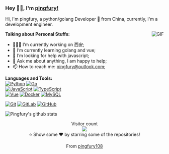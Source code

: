 ### Hey 👋🏽, I'm [pingfury!](https://github.com/pingfury108) 

Hi, I'm pingfury, a python/golang Developer 🚀 from China, currently, I'm a development engineer.

<img align="right" alt="GIF" src="https://media.giphy.com/media/iIqmM5tTjmpOB9mpbn/giphy.gif" />
  
**Talking about Personal Stuffs:**

- 👨🏽‍💻 I’m currently working on 西安;
- 🌱 I’m currently learning golang and vue; 
- 🤔 I’m looking for help with javascript;
- 💬 Ask me about anything, I am happy to help;
- 📫 How to reach me: pingfury@outlook.com;

**Languages and Tools:**  
[![Python](https://img.shields.io/badge/-Python-black?style=flat&logo=python&link=https://github.com/pingfury108)](https://github.com/pingfury108) 
[![Go](https://img.shields.io/badge/Go-blue?style=flat&logo=go&logoColor=white&link=https://github.com/pingfury108)](https://github.com/pingfury108)  
[![JavaScript](https://img.shields.io/badge/-JavaScript-black?style=flat&logo=javascript&link=https://github.com/pingfury108)](https://github.com/pingfury108) 
[![TypeScript](https://img.shields.io/badge/-TypeScript-007ACC?style=flat&logo=typescript&link=https://github.com/pingfury108)](https://github.com/pingfury108)  
[![Vue](https://img.shields.io/badge/-Vue-black?style=flat&logo=vue.js&link=https://github.com/pingfury108)](https://github.com/pingfury108) 
[![Docker](https://img.shields.io/badge/-Docker-black?style=flat&logo=docker&link=https://github.com/pingfury108)](https://github.com/pingfury108) 
[![MySQL](https://img.shields.io/badge/-MySQL-black?style=flat&logo=mysql&link=https://github.com/pingfury108)](https://github.com/pingfury108)

[![Git](https://img.shields.io/badge/-Git-black?style=flat&logo=git&link=https://github.com/pingfury108)](https://github.com/pingfury108) 
[![GitLab](https://img.shields.io/badge/-GitLab-FCA121?style=flat&logo=gitlab&link=https://github.com/pingfury108)](https://gitlab.com/pingfury108) 
[![GitHub](https://img.shields.io/badge/-GitHub-181717?style=flat&logo=github&link=https://github.com/pingfury108)](https://github.com/pingfury108)

![Pingfury's github stats](https://github-readme-stats.vercel.app/api?username=pingfury108&show_icons=true&hide_border=true)

<p align="center"> 
  Visitor count<br>
  <img src="https://profile-counter.glitch.me/pingfury108/count.svg" />
  <br/>⭐️ Show some ❤️ by starring some of the repositories!
</p>
<p align="center">
  From <a href="https://github.com/pingfury108">pingfury108</a>
</p>
